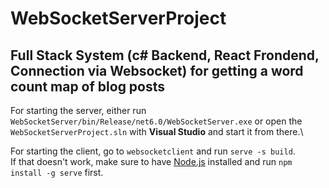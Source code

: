 # WebSocketServerProject
## Full Stack System (c# Backend, React Frondend, Connection via Websocket) for getting a word count map of blog posts

For starting the server, either run `WebSocketServer/bin/Release/net6.0/WebSocketServer.exe` or open the `WebSocketServerProject.sln` with **Visual Studio** and start it from there.\

For starting the client, go to `websocketclient` and run `serve -s build`.\
If that doesn't work, make sure to have [Node.js](https://nodejs.org/en) installed and run `npm install -g serve` first.

